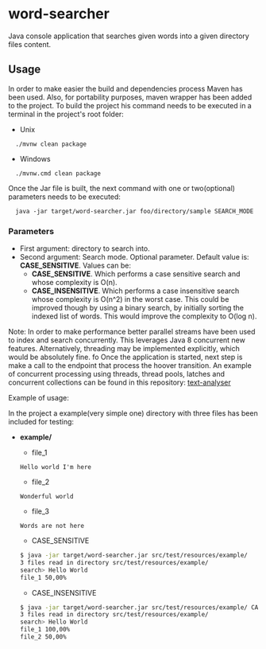 # word-searcher

Java console application that searches given words into a given directory files content.

## Usage

In order to make easier the build and dependencies process Maven has been used. Also, for portability purposes, maven wrapper has been added to the project. To build the project his command needs to be executed in a terminal in the project's root folder:
- Unix
```
  ./mvnw clean package
```

- Windows
```
  ./mvnw.cmd clean package
```

Once the Jar file is built, the next command with one or two(optional) parameters needs to be executed:
```
  java -jar target/word-searcher.jar foo/directory/sample SEARCH_MODE
```
### Parameters
- First argument: directory to search into.
- Second argument: Search mode. Optional parameter. Default value is: **CASE_SENSITIVE**. Values can be:
  - **CASE_SENSITIVE**. Which performs a case sensitive search and whose complexity is O(n).
  - **CASE_INSENSITIVE**. Which performs a case insensitive search whose complexity is O(n^2) in the worst case. This could be improved though by using a binary search, by initially sorting the indexed list of words. This would improve the complexity to O(log n).
  
Note: In order to make performance better parallel streams have been used to index and search concurrently. This leverages Java 8 concurrent new features. Alternatively, threading may be implemented explicitly, which would be absolutely fine. fo
Once the application is started, next step is make a call to the endpoint that process the hoover transition. An example of concurrent processing using threads, thread pools, latches and concurrent collections can be found in this repository: [text-analyser](https://github.com/adrrriannn/text-analyser)

Example of usage:

In the project a example(very simple one) directory with three files has been included for testing:

- **example/**

  - file_1
  ```
  Hello world I'm here
  ```

  - file_2
  ```
  Wonderful world
  ```

  - file_3
  ```
  Words are not here
  ```
  
  - CASE_SENSITIVE
  ```sh
  $ java -jar target/word-searcher.jar src/test/resources/example/
  3 files read in directory src/test/resources/example/
  search> Hello World
  file_1 50,00%
  ```
  
  - CASE_INSENSITIVE
  ```sh
  $ java -jar target/word-searcher.jar src/test/resources/example/ CASE_INSENSITIVE
  3 files read in directory src/test/resources/example/
  search> Hello World
  file_1 100,00%
  file_2 50,00%
  ```
  


  
